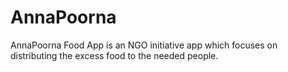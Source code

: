 # AnnaPoorna
AnnaPoorna Food App is an NGO initiative app which focuses on distributing the excess food to the needed people.

